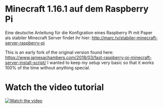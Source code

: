 # Minecraft 1.16.1 auf dem Raspberry Pi 

Eine deutsche Anleitung für die Konfigration eines Raspberry Pi mit Paper als stabiler Minecraft Server findet ihr hier:
http://marc.tv/stabiler-minecraft-server-raspberry-pi

This is an early fork of the original version found here: https://www.jamesachambers.com/2018/03/fast-raspberry-pi-minecraft-server-install-script/ I wanted to keep my setup very basic so that it works 100% of the time without anything special.

# Watch the video tutorial

[![Watch the video](https://img.youtube.com/vi/t1cr2UasuhQ/maxresdefault.jpg)](https://youtu.be/t1cr2UasuhQ)
